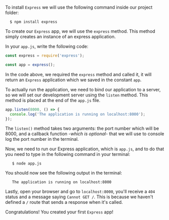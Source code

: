To install `Express` we will use the following command inside our project folder:

```shell
  $ npm install express
```

To create our `Express` app, we will use the `express` method. This method simply creates an instance of an express application.

In your `app.js`, write the following code:

```javascript
const express = require('express');

const app = express();
```

In the code above, we required the `express` method and called it, it will return an `Express` application which we saved in the constant `app`.

To actually run the application, we need to bind our application to a server, so we will set our development server using the `listen` method. This method is placed at the end of the `app.js` file.

```javascript
app.listen(8000, () => {
  console.log('The application is running on localhost:8000');
});
```

The `listen()` method takes two arguments: the port number which will be 8000, and a callback function -_which is optional_- that we will use to console log the port number in the terminal.

Now, we need to run our Express application, which is `app.js`, and to do that you need to type in the following command in your terminal:

```shell
   $ node app.js
```

You should now see the following output in the terminal:

```shell
   The application is running on localhost:8000
```

Lastly, open your browser and go to `localhost:8000`, you'll receive a `404` status and a message saying `Cannot GET /`. This is because we haven't defined a `/` route that sends a response when it's called.

Congratulations! You created your first `Express` app!
